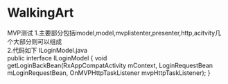 # WalkingArt
MVP测试
1.主要部分包括imodel,model,mvplistenter,presenter,http,acitvity几个大部分则可以组成<br>
2.代码如下
ILoginModel.java<br>
public interface ILoginModel {
	<T>void getLoginBackBean(RxAppCompatActivity mContext, LoginRequestBean mLoginRequestBean, OnMVPHttpTaskListener<T> mvpHttpTaskListener);
}
